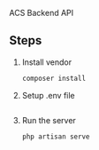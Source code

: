 ACS Backend API

## Steps
1. Install vendor

   ``` sh
   composer install
   ```

2. Setup .env file

    ``` sh

    ```
6. Run the server
    ``` sh
    php artisan serve
    ```
